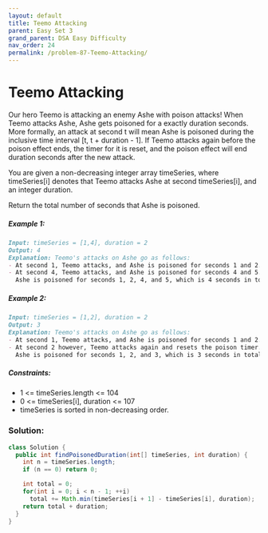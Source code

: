 ```yaml
---
layout: default
title: Teemo Attacking
parent: Easy Set 3
grand_parent: DSA Easy Difficulty
nav_order: 24
permalink: /problem-87-Teemo-Attacking/
---
```

# Teemo Attacking

Our hero Teemo is attacking an enemy Ashe with poison attacks! When Teemo attacks Ashe, Ashe gets poisoned for a exactly duration seconds. More formally, an attack at second t will mean Ashe is poisoned during the inclusive time interval [t, t + duration - 1]. If Teemo attacks again before the poison effect ends, the timer for it is reset, and the poison effect will end duration seconds after the new attack.

You are given a non-decreasing integer array timeSeries, where timeSeries[i] denotes that Teemo attacks Ashe at second timeSeries[i], and an integer duration.

Return the total number of seconds that Ashe is poisoned.

##### Example 1:
```markdown
Input: timeSeries = [1,4], duration = 2
Output: 4
Explanation: Teemo's attacks on Ashe go as follows:
- At second 1, Teemo attacks, and Ashe is poisoned for seconds 1 and 2.
- At second 4, Teemo attacks, and Ashe is poisoned for seconds 4 and 5.
  Ashe is poisoned for seconds 1, 2, 4, and 5, which is 4 seconds in total.
```

##### Example 2:
```markdown
Input: timeSeries = [1,2], duration = 2
Output: 3
Explanation: Teemo's attacks on Ashe go as follows:
- At second 1, Teemo attacks, and Ashe is poisoned for seconds 1 and 2.
- At second 2 however, Teemo attacks again and resets the poison timer. Ashe is poisoned for seconds 2 and 3.
  Ashe is poisoned for seconds 1, 2, and 3, which is 3 seconds in total.
```
##### Constraints:
* 1 <= timeSeries.length <= 104
* 0 <= timeSeries[i], duration <= 107
* timeSeries is sorted in non-decreasing order.

### Solution:
```java
class Solution {
  public int findPoisonedDuration(int[] timeSeries, int duration) {
    int n = timeSeries.length;
    if (n == 0) return 0;

    int total = 0;
    for(int i = 0; i < n - 1; ++i)
      total += Math.min(timeSeries[i + 1] - timeSeries[i], duration);
    return total + duration;
  }
}
```